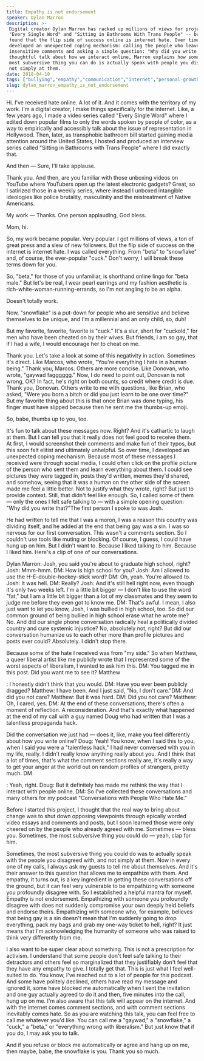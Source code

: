 ```yaml
---
title: Empathy is not endorsement
speaker: Dylan Marron
description: >-
 Digital creator Dylan Marron has racked up millions of views for projects like
 "Every Single Word" and "Sitting in Bathrooms With Trans People" -- but he's
 found that the flip side of success online is internet hate. Over time, he's
 developed an unexpected coping mechanism: calling the people who leave him
 insensitive comments and asking a simple question: "Why did you write that?" In a
 thoughtful talk about how we interact online, Marron explains how sometimes the
 most subversive thing you can do is actually speak with people you disagree with,
 not simply at them.
date: 2018-04-10
tags: ["bullying","empathy","communication","internet","personal-growth","social-change","society"]
slug: dylan_marron_empathy_is_not_endorsement
---
```


Hi. I've received hate online. A lot of it. And it comes with the territory of my work.
I'm a digital creator, I make things specifically for the internet. Like, a few years ago,
I made a video series called "Every Single Word" where I edited down popular films to only
the words spoken by people of color, as a way to empirically and accessibly talk about the
issue of representation in Hollywood. Then, later, as transphobic bathroom bill started
gaining media attention around the United States, I hosted and produced an interview
series called "Sitting in Bathrooms with Trans People" where I did exactly
that.

And then — Sure, I'll take applause.

Thank you. And then, are you familiar with those unboxing videos on YouTube where
YouTubers open up the latest electronic gadgets? Great, so I satirized those in a weekly
series, where instead I unboxed intangible ideologies like police brutality, masculinity
and the mistreatment of Native Americans.

My work — Thanks. One person applauding, God bless.

Mom, hi.

So, my work became popular. Very popular. I got millions of views, a ton of great press
and a slew of new followers. But the flip side of success on the internet is internet
hate. I was called everything. From "beta" to "snowflake" and, of course, the ever-popular
"cuck." Don't worry, I will break these terms down for you.

So, "beta," for those of you unfamiliar, is shorthand online lingo for "beta male." But
let's be real, I wear pearl earrings and my fashion aesthetic is rich-white-woman-running-errands,
so I'm not angling to be an alpha.

Doesn't totally work.

Now, "snowflake" is a put-down for people who are sensitive and believe themselves to be
unique, and I'm a millennial and an only child, so, duh!

But my favorite, favorite, favorite is "cuck." It's a slur, short for "cuckold," for men
who have been cheated on by their wives. But friends, I am so gay, that if I had a wife, I
would encourage her to cheat on me.

Thank you. Let's take a look at some of this negativity in action. Sometimes it's direct.
Like Marcos, who wrote, "You're everything I hate in a human being." Thank you, Marcos.
Others are more concise. Like Donovan, who wrote, "gaywad fagggggg." Now, I do need to
point out, Donovan is not wrong, OK? In fact, he's right on both counts, so credit where
credit is due. Thank you, Donovan. Others write to me with questions, like Brian, who
asked, "Were you born a bitch or did you just learn to be one over time?" But my favorite
thing about this is that once Brian was done typing, his finger must have slipped because
then he sent me the thumbs-up emoji.

So, babe, thumbs up to you, too.

It's fun to talk about these messages now. Right? And it's cathartic to laugh at them. But
I can tell you that it really does not feel good to receive them. At first, I would
screenshot their comments and make fun of their typos, but this soon felt elitist and
ultimately unhelpful. So over time, I developed an unexpected coping mechanism. Because
most of these messages I received were through social media, I could often click on the
profile picture of the person who sent them and learn everything about them. I could see
pictures they were tagged in, posts they'd written, memes they'd shared, and somehow,
seeing that it was a human on the other side of the screen made me feel a little better.
Not to justify what they wrote, right? But just to provide context. Still, that didn't
feel like enough. So, I called some of them — only the ones I felt safe talking to — with
a simple opening question: "Why did you write that?"The first person I spoke to was
Josh.

He had written to tell me that I was a moron, I was a reason this country was dividing
itself, and he added at the end that being gay was a sin. I was so nervous for our first
conversation. This wasn't a comments section. So I couldn't use tools like muting or
blocking. Of course, I guess, I could have hung up on him. But I didn't want to. Because I
liked talking to him. Because I liked him. Here's a clip of one of our
conversations.

Dylan Marron: Josh, you said you're about to graduate high school, right? Josh: Mmm-hmm. DM:
How is high school for you? Josh: Am I allowed to use the H-E-double-hockey-stick word? DM:
Oh, yeah. You're allowed to. Josh: It was hell. DM: Really? Josh: And it's still hell right
now, even though it's only two weeks left. I'm a little bit bigger — I don't like to use
the word "fat," but I am a little bit bigger than a lot of my classmates and they seem to
judge me before they even got to know me. DM: That's awful. I mean, I also just want to let
you know, Josh, I was bullied in high school, too. So did our common ground of being
bullied in high school erase what he wrote me? No. And did our single phone conversation
radically heal a politically divided country and cure systemic injustice? No, absolutely
not, right? But did our conversation humanize us to each other more than profile pictures
and posts ever could? Absolutely. I didn't stop there.

Because some of the hate I received was from "my side." So when Matthew, a queer liberal
artist like me publicly wrote that I represented some of the worst aspects of liberalism,
I wanted to ask him this. DM: You tagged me in this post. Did you want me to see it? Matthew

: I honestly didn't think that you would. DM: Have you ever been publicly dragged? Matthew:
I have been. And I just said, "No, I don't care."DM: And did you not care? Matthew: But it
was hard. DM: Did you not care? Matthew: Oh, I cared, yes. DM: At the end of these
conversations, there's often a moment of reflection. A reconsideration. And that's exactly
what happened at the end of my call with a guy named Doug who had written that I was a
talentless propaganda hack.

Did the conversation we just had — does it, like, make you feel differently about how you
write online? Doug: Yeah! You know, when I said this to you, when I said you were a
"talentless hack," I had never conversed with you in my life, really. I didn't really know
anything really about you. And I think that a lot of times, that's what the comment
sections really are, it's really a way to get your anger at the world out on random
profiles of strangers, pretty much. DM 

: Yeah, right. Doug: But it definitely has made me rethink the way that I interact with
people online. DM: So I've collected these conversations and many others for my podcast
"Conversations with People Who Hate Me."

Before I started this project, I thought that the real way to bring about change was to
shut down opposing viewpoints through epically worded video essays and comments and posts,
but I soon learned those were only cheered on by the people who already agreed with me.
Sometimes — bless you. Sometimes, the most subversive thing you could do — yeah, clap for
him.

Sometimes, the most subversive thing you could do was to actually speak with the people
you disagreed with, and not simply at them. Now in every one of my calls, I always ask my
guests to tell me about themselves. And it's their answer to this question that allows me
to empathize with them. And empathy, it turns out, is a key ingredient in getting these
conversations off the ground, but it can feel very vulnerable to be empathizing with
someone you profoundly disagree with. So I established a helpful mantra for myself.
Empathy is not endorsement. Empathizing with someone you profoundly disagree with does not
suddenly compromise your own deeply held beliefs and endorse theirs. Empathizing with
someone who, for example, believes that being gay is a sin doesn't mean that I'm suddenly
going to drop everything, pack my bags and grab my one-way ticket to hell, right? It just
means that I'm acknowledging the humanity of someone who was raised to think very
differently from me.

I also want to be super clear about something. This is not a prescription for activism. I
understand that some people don't feel safe talking to their detractors and others feel so
marginalized that they justifiably don't feel that they have any empathy to give. I
totally get that. This is just what I feel well-suited to do. You know, I've reached out to
a lot of people for this podcast. And some have politely declined, others have read my
message and ignored it, some have blocked me automatically when I sent the invitation and
one guy actually agreed to do it and then, five minutes into the call, hung up on me. I'm
also aware that this talk will appear on the internet. And with the internet comes comment
sections, and with comment sections inevitably comes hate. So as you are watching this
talk, you can feel free to call me whatever you'd like. You can call me a "gaywad," a
"snowflake," a "cuck," a "beta," or "everything wrong with liberalism." But just know that
if you do, I may ask you to talk.

And if you refuse or block me automatically or agree and hang up on me, then maybe, babe,
the snowflake is you. Thank you so much.

<!--
ad_duration=3.33
event="TED2018"
external_start_time=0
has_talk_citation=0
intro_duration=11.82
is_subtitle_required="False"
is_talk_featured="True"
language="en"
language_swap="False"
native_language="en"
number_of_related_talks=6
number_of_speakers=1
number_of_subtitled_videos=20
number_of_tags=7
number_of_talk_download_languages=20
number_of_talk_more_resources=0
number_of_talk_recommendations=0
number_of_talks_take_actions=1
post_ad_duration=0.83
published_timestamp="2018-04-27 14:49:16"
recording_date="2018-04-10"
speaker_description="Writer, performer"
speaker_is_published=1
speaker_name="Dylan Marron"
talk_more_resources=[]
talk_name="Empathy is not endorsement"
talks_tags=["bullying","empathy","communication","internet","personal-growth","social-change","society"]
url_audio="https://download.ted.com/talks/DylanMarron_2018.mp3?apikey=acme-roadrunner"
url_photo_speaker="https://pe.tedcdn.com/images/ted/3507454adb3e125cf3db31896f35db2606598ec1_254x191.jpg"
url_photo_talk="https://s3.amazonaws.com/talkstar-photos/uploads/b695be25-9598-4777-b8f4-ca3c652aa23a/DylanMarron_2018-embed.jpg"
url_webpage="https://www.ted.com/talks/dylan_marron_empathy_is_not_endorsement"
video_type_name="TED Stage Talk"
-->